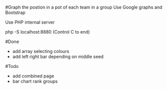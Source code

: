 #Graph the postion in a pot of each team in a group
Use Google graphs and Bootstrap

Use PHP internal server

 php -S localhost:8880 
(Control C to end)


#Done
* add array selecting colours
* add left right bar depending on middle seed

#Todo
* add combined page
* bar chart rank groups
